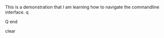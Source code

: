 This is a demonstration that I am learning how to navigate the commandline interface.
q

Q
end

clear

